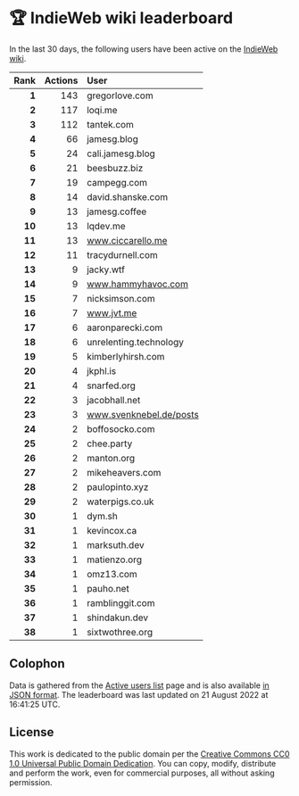 # 🏆 IndieWeb wiki leaderboard

In the last 30 days, the following users have been active on the [IndieWeb wiki](https://indieweb.org).

| Rank | Actions | User |
|-----:|--------:|:-----|
| **1** | 143 | gregorlove.com |
| **2** | 117 | loqi.me |
| **3** | 112 | tantek.com |
| **4** | 66 | jamesg.blog |
| **5** | 24 | cali.jamesg.blog |
| **6** | 21 | beesbuzz.biz |
| **7** | 19 | campegg.com |
| **8** | 14 | david.shanske.com |
| **9** | 13 | jamesg.coffee |
| **10** | 13 | lqdev.me |
| **11** | 13 | www.ciccarello.me |
| **12** | 11 | tracydurnell.com |
| **13** | 9 | jacky.wtf |
| **14** | 9 | www.hammyhavoc.com |
| **15** | 7 | nicksimson.com |
| **16** | 7 | www.jvt.me |
| **17** | 6 | aaronparecki.com |
| **18** | 6 | unrelenting.technology |
| **19** | 5 | kimberlyhirsh.com |
| **20** | 4 | jkphl.is |
| **21** | 4 | snarfed.org |
| **22** | 3 | jacobhall.net |
| **23** | 3 | www.svenknebel.de/posts |
| **24** | 2 | boffosocko.com |
| **25** | 2 | chee.party |
| **26** | 2 | manton.org |
| **27** | 2 | mikeheavers.com |
| **28** | 2 | paulopinto.xyz |
| **29** | 2 | waterpigs.co.uk |
| **30** | 1 | dym.sh |
| **31** | 1 | kevincox.ca |
| **32** | 1 | marksuth.dev |
| **33** | 1 | matienzo.org |
| **34** | 1 | omz13.com |
| **35** | 1 | pauho.net |
| **36** | 1 | ramblinggit.com |
| **37** | 1 | shindakun.dev |
| **38** | 1 | sixtwothree.org |


## Colophon

Data is gathered from the [Active users list](https://indieweb.org/Special:ActiveUsers) page and is also available [in JSON format](https://github.com/jgarber623/indieweb-wiki-leaderboard/blob/main/data/leaderboard.json). The leaderboard was last updated on 21 August 2022 at 16:41:25 UTC.

## License

This work is dedicated to the public domain per the [Creative Commons CC0 1.0 Universal Public Domain Dedication](https://creativecommons.org/publicdomain/zero/1.0/). You can copy, modify, distribute and perform the work, even for commercial purposes, all without asking permission.
